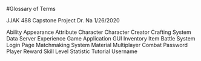#Glossary of Terms

JJAK
488 Capstone Project
Dr. Na
1/26/2020

Ability
Appearance
Attribute
Character
Character Creator
Crafting System
Data Server
Experience
Game Application
GUI
Inventory
Item
Battle System
Login Page
Matchmaking System
Material
Multiplayer Combat
Password
Player
Reward
Skill Level
Statistic
Tutorial
Username
